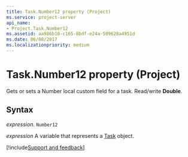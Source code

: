 ```yaml
---
title: Task.Number12 property (Project)
ms.service: project-server
api_name:
- Project.Task.Number12
ms.assetid: aa986b10-c165-8bdf-e24a-509628a4951d
ms.date: 06/08/2017
ms.localizationpriority: medium
---
```



# Task.Number12 property (Project)

Gets or sets a Number local custom field for a task. Read/write **Double**.


## Syntax

_expression_. `Number12`

_expression_ A variable that represents a [Task](./Project.Task.md) object.

[!include[Support and feedback](~/includes/feedback-boilerplate.md)]